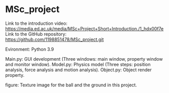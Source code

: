 # MSc_project
Link to the introduction video: https://media.ed.ac.uk/media/MSc+Project+Short+Introduction./1_hdx00f7e
Link to the GitHub repository: https://github.com/1198851478/MSc_project.git

Evironment: Python 3.9

Main.py: GUI development (Three windows: main window, property window and monitor window).
Model.py: Physics model (Three steps: position analysis, force analysis and motion analysis).
Object.py: Object render property.

figure: Texture image for the ball and the ground in this project.